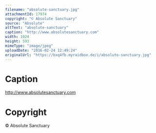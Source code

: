 ```yaml
---
filename: "absolute-sanctuary.jpg"
attachmentId: 17974
copyright: "© Absolute Sanctuary"
source: "Absolute"
altText: "absolute-sanctuary"
caption: "http://www.absolutesanctuary.com"
width: 1024
height: 593
mimeType: "image/jpeg"
uploadDate: "2016-02-24 12:49:24"
originalUrl: "https://bxq4fb.myraidbox.de/i/absolute-sanctuary.jpg"
---
```


# Caption

http://www.absolutesanctuary.com

# Copyright

© Absolute Sanctuary
